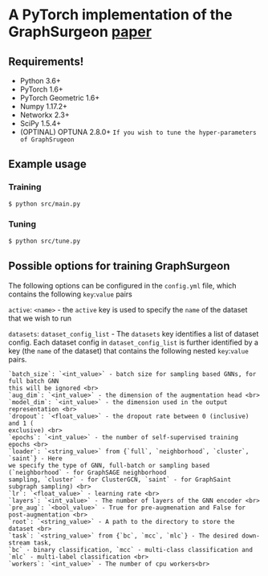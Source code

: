 # A PyTorch implementation of the GraphSurgeon [paper](https://arxiv.org/abs/2108.10420)

## Requirements!

- Python 3.6+
- PyTorch 1.6+
- PyTorch Geometric 1.6+
- Numpy 1.17.2+
- Networkx 2.3+
- SciPy 1.5.4+
- (OPTINAL) OPTUNA 2.8.0+ ```If you wish to tune the hyper-parameters of GraphSrugeon```

## Example usage

### Training

```sh
$ python src/main.py
```

### Tuning

```sh
$ python src/tune.py
```

## Possible options for training GraphSurgeon

The following options can be configured in the ```config.yml``` file, which contains the following ```key```:```value```
pairs

`active`: `<name>` - the `active` key is used to specify the `name` of the dataset that we wish to run <br>

`datasets`: `dataset_config_list` - The `datasets` key identifies a list of dataset config. Each dataset config in
`dataset_config_list` is further identified by a key (the `name` of the dataset) that contains the following nested
`key`:`value` pairs. <br>

```angular2html
`batch_size`: `<int_value>` - batch size for sampling based GNNs, for full batch GNN
this will be ignored <br>
`aug_dim`: `<int_value>` - the dimension of the augmentation head <br>
`model_dim`: `<int_value>` - the dimension used in the output representation <br>
`dropout`: `<float_value>` - the dropout rate between 0 (inclusive) and 1 (
exclusive) <br>
`epochs`: `<int_value>` - the number of self-supervised training epochs <br>
`loader`: `<string_value>` from {`full`, `neighborhood`, `cluster`, `saint`} - Here
we specify the type of GNN, full-batch or sampling based (`neighborhood` - for GraphSAGE neighborhood
sampling, `cluster` - for ClusterGCN, `saint` - for GraphSaint subgraph sampling) <br>
`lr`: `<float_value>` - learning rate <br>
`layers`: `<int_value>` - The number of layers of the GNN encoder <br>
`pre_aug`: `<bool_value>` - True for pre-augmenation and False for post-augmentation <br>
`root`: `<string_value>` - A path to the directory to store the dataset <br>
`task`: `<string_value>` from {`bc`, `mcc`, `mlc`} - The desired down-stream task,
`bc` - binary classification, `mcc` - multi-class classification and
`mlc` - multi-label classification <br>
`workers`: `<int_value>` - The number of cpu workers<br>
```


